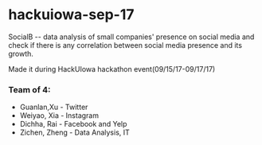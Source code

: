 # hackuiowa-sep-17
SocialB -- data analysis of small companies' presence on social media and check if there is any correlation between social media presence and its growth. 

Made it during HackUIowa hackathon event(09/15/17-09/17/17)

### Team of 4: 
* Guanlan,Xu - Twitter
* Weiyao, Xia - Instagram
* Dichha, Rai - Facebook and Yelp
* Zichen, Zheng - Data Analysis, IT
